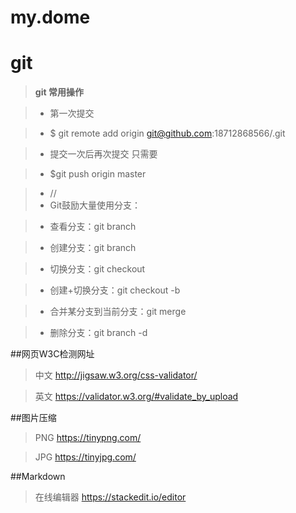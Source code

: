 # my.dome

git
======

>**git 常用操作**

>- 第一次提交

>- $ git remote add origin git@github.com:18712868566/<neme>.git

>- 提交一次后再次提交 只需要

>- $git push origin master

>- //
>- Git鼓励大量使用分支：

>- 查看分支：git branch

>- 创建分支：git branch <name>

>- 切换分支：git checkout <name>

>- 创建+切换分支：git checkout -b <name>

>- 合并某分支到当前分支：git merge <name>

>- 删除分支：git branch -d <name>



##网页W3C检测网址

>中文
>http://jigsaw.w3.org/css-validator/

>英文
>https://validator.w3.org/#validate_by_upload

##图片压缩

>PNG
>https://tinypng.com/

>JPG
>https://tinyjpg.com/

##Markdown 

>在线编辑器
>https://stackedit.io/editor
